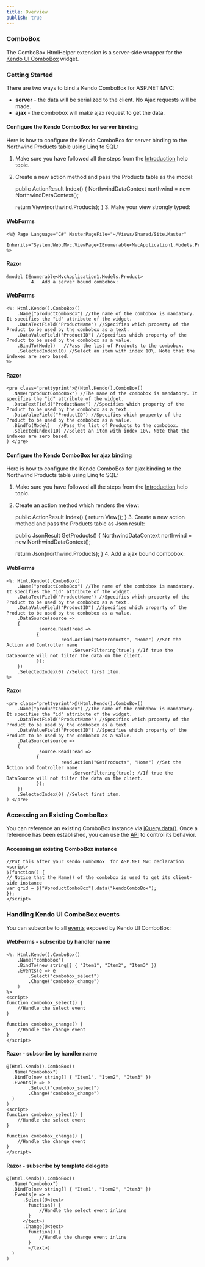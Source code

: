 ```yaml
---
title: Overview
publish: true
---
```


### ComboBox

The ComboBox HtmlHelper extension is a server-side wrapper for the [Kendo UI ComboBox](http://www.kendoui.com/documentation/ui-widgets/combobox/overview.aspx) widget.

### Getting Started

There are two ways to bind a Kendo ComboBox for ASP.NET MVC:

*   **server** - the data will be serialized to the client. No Ajax requests will be made.
*   **ajax** - the combobox will make ajax request to get the data. 

#### Configure the Kendo ComboBox for server binding

Here is how to configure the Kendo ComboBox for server binding to the Northwind Products table using Linq to SQL:

1.  Make sure you have followed all the steps from the [Introduction](http://www.kendoui.com/documentation/asp-net-mvc/introduction.aspx) help topic.

2.  Create a new action method and pass the Products table as the model:

    public ActionResult Index()
    {
    NorthwindDataContext northwind = new NorthwindDataContext();
    
    return View(northwind.Products);
    }
        3.  Make your view strongly typed:

#### WebForms
 
    <%@ Page Language="C#" MasterPageFile="~/Views/Shared/Site.Master" 
       Inherits="System.Web.Mvc.ViewPage<IEnumerable<MvcApplication1.Models.Product>>" %>
              
#### Razor
 
    @model IEnumerable<MvcApplication1.Models.Product>
             4.  Add a server bound combobox:

#### WebForms
 
    <%: Html.Kendo().ComboBox()
        .Name("productComboBox") //The name of the combobox is mandatory. It specifies the "id" attribute of the widget.
        .DataTextField("ProductName") //Specifies which property of the Product to be used by the combobox as a text.
        .DataValueField("ProductID") //Specifies which property of the Product to be used by the combobox as a value.
        .BindTo(Model)   //Pass the list of Products to the combobox.
        .SelectedIndex(10) //Select an item with index 10\. Note that the indexes are zero based.
    %>
              
#### Razor
 
    <pre class="prettyprint">@(Html.Kendo().ComboBox()
      .Name("productComboBox") //The name of the combobox is mandatory. It specifies the "id" attribute of the widget.
      .DataTextField("ProductName") //Specifies which property of the Product to be used by the combobox as a text.
      .DataValueField("ProductID") //Specifies which property of the Product to be used by the combobox as a value.
      .BindTo(Model)   //Pass the list of Products to the combobox.
      .SelectedIndex(10) //Select an item with index 10\. Note that the indexes are zero based.
    ) </pre>  

#### Configure the Kendo ComboBox for ajax binding

Here is how to configure the Kendo ComboBox for ajax binding to the Northwind Products table using Linq to SQL:

1.  Make sure you have followed all the steps from the [Introduction](http://www.kendoui.com/documentation/asp-net-mvc/introduction.aspx) help topic.

2.  Create an action method which renders the view:

    public ActionResult Index()
    {
    return View();
    }
        3.  Create a new action method and pass the Products table as Json result:

    public JsonResult GetProducts()
    {
    NorthwindDataContext northwind = new NorthwindDataContext();
    
    return Json(northwind.Products);
    }
        4.  Add a ajax bound combobox:

#### WebForms
 
    <%: Html.Kendo().ComboBox()
        .Name("productComboBox") //The name of the combobox is mandatory. It specifies the "id" attribute of the widget.
        .DataTextField("ProductName") //Specifies which property of the Product to be used by the combobox as a text.
        .DataValueField("ProductID") //Specifies which property of the Product to be used by the combobox as a value.
        .DataSource(source => 
        {
                source.Read(read =>
               {
                        read.Action("GetProducts", "Home") //Set the Action and Controller name
                            .ServerFiltering(true); //If true the DataSource will not filter the data on the client.
               });
        })
        .SelectedIndex(0) //Select first item.
    %>
              
#### Razor
 
    <pre class="prettyprint">@(Html.Kendo().ComboBox()
        .Name("productComboBox") //The name of the combobox is mandatory. It specifies the "id" attribute of the widget.
        .DataTextField("ProductName") //Specifies which property of the Product to be used by the combobox as a text.
        .DataValueField("ProductID") //Specifies which property of the Product to be used by the combobox as a value.
        .DataSource(source => 
        {
                source.Read(read =>
               {
                        read.Action("GetProducts", "Home") //Set the Action and Controller name
                            .ServerFiltering(true); //If true the DataSource will not filter the data on the client.
               });
        })
        .SelectedIndex(0) //Select first item.
    ) </pre>  

### Accessing an Existing ComboBox

You can reference an existing ComboBox instance via [jQuery.data()](http://api.jquery.com/jQuery.data/).
Once a reference has been established, you can use the [API](http://www.kendoui.com/documentation/ui-widgets/combobox/methods.aspx) to control its behavior.

  

#### Accessing an existing ComboBox instance
 
    //Put this after your Kendo ComboBox  for ASP.NET MVC declaration
    <script>
    $(function() { 
    // Notice that the Name() of the combobox is used to get its client-side instance
    var grid = $("#productComboBox").data("kendoComboBox");
    });
    </script>
      

### Handling Kendo UI ComboBox events

You can subscribe to all [events](http://www.kendoui.com/documentation/ui-widgets/combobox/events.aspx) exposed by Kendo UI ComboBox:

  

#### WebForms - subscribe by handler name
 
    <%: Html.Kendo().ComboBox()
        .Name("combobox")
        .BindTo(new string[] { "Item1", "Item2", "Item3" })
        .Events(e => e
            .Select("combobox_select")
            .Change("combobox_change")
        )
    %>
    <script>
    function combobox_select() {
        //Handle the select event
    }
    
    function combobox_change() {
        //Handle the change event
    }
    </script>
       

#### Razor - subscribe by handler name
 
    @(Html.Kendo().ComboBox()
      .Name("combobox")
      .BindTo(new string[] { "Item1", "Item2", "Item3" })
      .Events(e => e
            .Select("combobox_select")
            .Change("combobox_change")
      )
    )
    <script>
    function combobox_select() {
        //Handle the select event
    }
    
    function combobox_change() {
        //Handle the change event
    }
    </script>
       

#### Razor - subscribe by template delegate
 
    @(Html.Kendo().ComboBox()
      .Name("combobox")
      .BindTo(new string[] { "Item1", "Item2", "Item3" })
      .Events(e => e
          .Select(@<text>
            function() {
                //Handle the select event inline
            }
          </text>)
          .Change(@<text>
            function() {
                //Handle the change event inline
            }
            </text>)
      )
    )
     